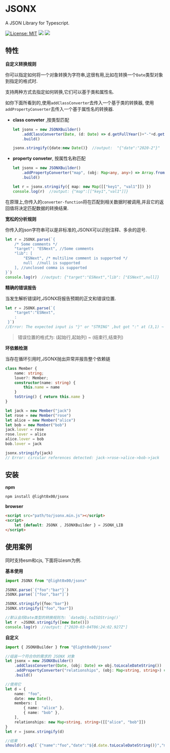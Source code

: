 # JSONX

A JSON Library for Typescript.

[![License: MIT](https://img.shields.io/badge/License-MIT-yellow.svg)](https://opensource.org/licenses/MIT)  <a href="https://travis-ci.com/light0x00/jsonx"><img src="https://travis-ci.com/light0x00/jsonx.svg?branch=master"></a>  <a href="https://www.npmjs.com/package/@light0x00/jsonx"><img src="https://img.shields.io/npm/v/@light0x00/jsonx"></a>

## 特性

**自定义转换规则**

你可以指定如何将一个对象转换为字符串,这很有用,比如在转换一个`Date`类型对象到指定的格式时. 

支持两种方式去指定如何转换,它们可以基于类和属性名.

如你下面所看到的,使用`addClassConverter`去传入一个基于类的转换器, 使用`addPropertyConverter`去传入一个基于属性名的转换器.

- **class conveter** ,按类型匹配

	```ts
	let jsonx = new JSONXBuilder()
		.addClassConverter(Date, (d: Date) => d.getFullYear()+"-"+d.getMonth())
		.build()

	jsonx.stringify({date:new Date()}  //output:  "{"date":"2020-2"}"
	```
- **property conveter**, 按属性名称匹配

	```ts
	let jsonx = new JSONXBuilder()
		.addPropertyConverter("map", (obj: Map<any, any>) => Array.from(obj.entries()))
		.build()

	let r = jsonx.stringify({ map: new Map([["key1", "val1"]]) })
	console.log(r)  //output: {"map":[["key1","val1"]]}
	```


在原理上,你传入的`converter-function`将在匹配到相关数据时被调用,并且它的返回值将决定匹配数据的转换结果.

**宽松的分析规则**

你传入的json字符串可以是非标准的,JSONX可以识别注释、多余的逗号.

```ts
let r = JSONX.parse(`{
	/* Some comments */
	"target": "ESNext", //Some comments
	"lib": [
		"ESNext", /* multiline comment is supported */
		null  //null is supported
	], //unclosed comma is supported
}`)
console.log(r)  //output: {"target":"ESNext","lib": ["ESNext",null]}
```


**精确的错误报告**

当发生解析错误时,JSONX将报告预期的正文和错误位置.

```ts
let r = JSONX.parse(`{
	"target":"ESNext",
	:
 }`)
//Error: The expected input is "}" or "STRING" ,but got ":" at (3,1) ~ (3,2)
```

> 错误位置的格式为: (起始行,起始列) ~ (结束行,结束列)


**环依赖检测**

当存在循环引用时,JSONX抛出异常并报告整个依赖链

```ts
class Member {
	name: string;
	lover?: Member;
	constructor(name: string) {
		this.name = name
	}
	toString() { return this.name }
}

let jack = new Member("jack")
let rose = new Member("rose")
let alice = new Member("alice")
let bob = new Member("bob")
jack.lover = rose
rose.lover = alice
alice.lover = bob
bob.lover = jack

jsonx.stringify(jack)
// Error: circular references detected: jack->rose->alice->bob->jack
```


## 安装

**npm**

```bash
npm install @light0x00/jsonx
```

**browser**

```html
<script src="path/to/jsonx.min.js"></script>
<script>
	let {default: JSONX , JSONXBuilder } = JSONX_LIB 
</script>
```

## 使用案例

同时支持esm和cjs, 下面将以esm为例.

**基本使用**

```ts
import JSONX from "@light0x00/jsonx"

JSONX.parse(`{"foo":"bar"}`)
JSONX.parse(`["foo","bar"]`)

JSONX.stringify({foo:"bar"})
JSONX.stringify(["foo","bar"])

//默认会将Date类型的转换规则为: `dateObj.toISOString()`
let r  =JSONX.stringify([new Date()])
console.log(r)  //output: ["2020-03-04T06:24:02.927Z"]
```

**自定义**

```ts
import { JSONXBuilder } from "@light0x00/jsonx"

//组装一个符合你的需求的 JSONX 对象
let jsonx = new JSONXBuilder()
	.addClassConverter(Date, (obj: Date) => obj.toLocaleDateString())
	.addPropertyConverter("relationships", (obj: Map<string, string>) => Array.from(obj.entries()))
	.build()

//使用它
let d = {
	name: "foo",
	date: new Date(),
	members: [
		{ name: "alice" },
		{ name: "bob" },
	],
	relationships: new Map<string, string>([["alice", "bob"]])
}
let r = jsonx.stringify(d)

//结果
should(r).eql(`{"name":"foo","date":"${d.date.toLocaleDateString()}","members":[{"name":"alice"},{"name":"bob"}],"relationships":[["alice","bob"]]}`)
```